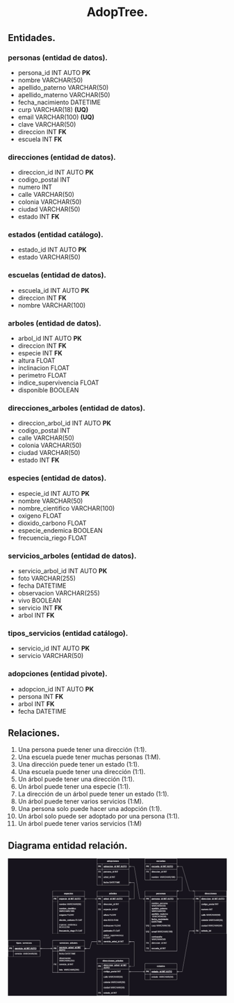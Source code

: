 <div align="center">

# AdopTree.

</div>

## Entidades.

### personas (entidad de datos).

- persona_id INT AUTO **PK**
- nombre VARCHAR(50)
- apellido_paterno VARCHAR(50)
- apellido_materno VARCHAR(50)
- fecha_nacimiento DATETIME
- curp VARCHAR(18) **(UQ)**
- email VARCHAR(100) **(UQ)**
- clave VARCHAR(50)
- direccion INT **FK**
- escuela INT **FK**

### direcciones (entidad de datos).

- direccion_id INT AUTO **PK**
- codigo_postal INT
- numero INT
- calle VARCHAR(50)
- colonia VARCHAR(50)
- ciudad VARCHAR(50) 
- estado INT **FK**

### estados (entidad catálogo).

- estado_id INT AUTO **PK**
- estado VARCHAR(50)

### escuelas (entidad de datos).

- escuela_id INT AUTO **PK**
- direccion INT **FK**
- nombre VARCHAR(100)

### arboles (entidad de datos).

- arbol_id INT AUTO **PK**
- direccion INT **FK**
- especie INT **FK**
- altura FLOAT
- inclinacion FLOAT
- perimetro FLOAT
- indice_supervivencia FLOAT
- disponible BOOLEAN

### direcciones_arboles (entidad de datos).

- direccion_arbol_id INT AUTO **PK**
- codigo_postal INT
- calle VARCHAR(50)
- colonia VARCHAR(50)
- ciudad VARCHAR(50) 
- estado INT **FK**

### especies (entidad de datos).

- especie_id INT AUTO **PK**
- nombre VARCHAR(50)
- nombre_cientifico VARCHAR(100)
- oxigeno FLOAT
- dioxido_carbono FLOAT
- especie_endemica BOOLEAN
- frecuencia_riego FLOAT

### servicios_arboles (entidad de datos).

- servicio_arbol_id INT AUTO **PK**
- foto VARCHAR(255)
- fecha DATETIME
- observacion VARCHAR(255)
- vivo BOOLEAN
- servicio INT **FK**
- arbol INT **FK**

### tipos_servicios (entidad catálogo). 

- servicio_id INT AUTO **PK**
- servicio VARCHAR(50)

### adopciones (entidad pivote).

- adopcion_id INT AUTO **PK**
- persona INT **FK**
- arbol INT **FK**
- fecha DATETIME

## Relaciones.

1. Una persona puede tener una dirección (1:1).
1. Una escuela puede tener muchas personas (1:M).
1. Una dirección puede tener un estado (1:1).
1. Una escuela puede tener una dirección (1:1).
1. Un árbol puede tener una dirección (1:1).
1. Un árbol puede tener una especie (1:1).
1. La dirección de un árbol puede tener un estado (1:1).
1. Un árbol puede tener varios servicios (1:M).
1. Una persona solo puede hacer una adopción (1:1).
1. Un árbol solo puede ser adoptado por una persona (1:1).
1. Un árbol puede tener varios servicios (1:M)

## Diagrama entidad relación.

![Diagrama entidad relación.](./AdopTree.jpg)


